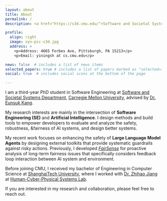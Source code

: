 ```yaml
---
layout: about
title: About
permalink: /
description: <a href="https://s3d.cmu.edu/">Software and Societal Systems Department</a> • <a href="https://www.cs.cmu.edu/">School of Computer Science</a>  • <a href="https://www.cmu.edu/">Carnegie Mellon University</a>

profile:
  align: right
  image: syn-pic-s3d.jpg
  address: >
    <p>Address: 4665 Forbes Ave, Pittsburgh, PA 15213</p>
    <p>Email: yiningsh at cs.cmu.edu</p>

news: false  # includes a list of news items
selected_papers: true # includes a list of papers marked as "selected={true}"
social: true  # includes social icons at the bottom of the page

---
```


I am a third-year PhD student in Software Engineering at [Software and Societal Systems Department](https://s3d.cmu.edu/), [Carnegie Mellon University](https://www.cmu.edu/), advised by [Dr. Eunsuk Kang](https://eskang.github.io/). 

My research interests are mainly in the intersection of **Software Engineering (SE)** and **Artificial Intelligence**. I design methods and build tools to empower developers to evaluate and analyze the safety, robustness, &fairness of AI systems, and design better systems. 
<!-- I want to leverage SE techniques to help design safe and reliable AI systems, as well as investigate new applications of AI for software development. -->

My recent work focuses on enhancing the safety of **Large Language Model Agents** by designing external toolkits that provide systematic guardrails against risky actions. Previously, I developed *[FairSense](https://arxiv.org/abs/2501.01665)* for proactive analysis of long-term fairness issues that specifically considers feedback loop interaction between AI system and environment.

Before joining CMU, I received my bachelor of Engineering in Computer Science at [ShanghaiTech University](https://www.shanghaitech.edu.cn/eng/), where I worked with [Dr. Zhihao Jiang](https://faculty.sist.shanghaitech.edu.cn/faculty/jiangzhh/) at [Human-Cyber-Physical Systems Lab](https://faculty.sist.shanghaitech.edu.cn/faculty/jiangzhh/team/).

If you are interested in my research and collaboration, please feel free to reach out.

